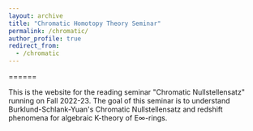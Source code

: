 ```yaml
---
layout: archive
title: "Chromatic Homotopy Theory Seminar"
permalink: /chromatic/
author_profile: true
redirect_from:
  - /chromatic
---
```


======

This is the website for the reading seminar "Chromatic Nullstellensatz" running on Fall 2022-23.
The goal of this seminar is to understand Burklund-Schlank-Yuan's Chromatic Nullstellensatz and redshift phenomena for algebraic K-theory of E∞-rings.



